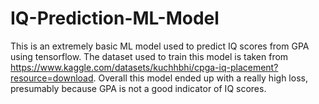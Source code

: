 # IQ-Prediction-ML-Model
This is an extremely basic ML model used to predict IQ scores from GPA using tensorflow. The dataset used to train this model is taken from https://www.kaggle.com/datasets/kuchhbhi/cpga-iq-placement?resource=download. Overall this model ended up with a really high loss, presumably because GPA is not a good indicator of IQ scores.
